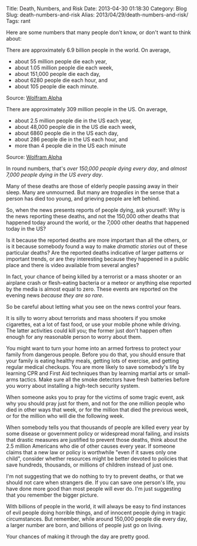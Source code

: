 Title: Death, Numbers, and Risk
Date: 2013-04-30 01:18:30
Category: Blog
Slug: death-numbers-and-risk
Alias: 2013/04/29/death-numbers-and-risk/
Tags: rant


Here are some numbers that many people don't know, or don't want to think about:

There are approximately 6.9 billion people in the world. On average,

- about 55 million people die each year,
- about 1.05 million people die each week,
- about 151,000 people die each day,
- about 6280 people die each hour, and
- about 105 people die each minute.

Source: [Wolfram Alpha](http://www.wolframalpha.com/input/?i=annual+deaths)

There are approximately 309 million people in the US. On average,

- about 2.5 million people die in the US each year,
- about 48,000 people die in the US die each week,
- about 6860 people die in the US each day,
- about 286 people die in the US each hour, and
- more than 4 people die in the US each minute

Source: [Wolfram Alpha](http://www.wolframalpha.com/input/?i=united+states+annual+deaths)

In round numbers, that's _over 150,000 people dying every day_, and _almost 7,000 people dying in the US every day_.

Many of these deaths are those of elderly people passing away in their sleep. Many are unmourned. But many are _tragedies_ in the sense that a person has died too young, and grieving people are left behind.

So, when the news presents reports of people dying, ask yourself: Why is the news reporting these deaths, and not the 150,000 other deaths that happened today around the world, or the 7,000 other deaths that happened today in the US?

Is it because the reported deaths are more important than all the others, or is it because somebody found a way to make _dramatic stories_ out of these particular deaths? Are the reported deaths indicative of larger patterns or important trends, or are they interesting because they happened in a public place and there is video available from several angles?

In fact, your chance of being killed by a terrorist or a mass shooter or an airplane crash or flesh-eating bacteria or a meteor or anything else reported by the media is almost equal to zero. These events are reported on the evening news _because they are so rare_.

So be careful about letting what you see on the news control your fears.

It is silly to worry about terrorists and mass shooters if you smoke cigarettes, eat a lot of fast food, or use your mobile phone while driving. The latter activities could kill you; the former just don't happen often enough for any reasonable person to worry about them.

You might want to turn your home into an armed fortress to protect your family from dangerous people. Before you do that, you should ensure that your family is eating healthy meals, getting lots of exercise, and getting regular medical checkups. You are more likely to save somebody's life by learning CPR and First Aid techniques than by learning martial arts or small-arms tactics. Make sure all the smoke detectors have fresh batteries before you worry about installing a high-tech security system.

When someone asks you to pray for the victims of some tragic event, ask why you should pray just for them, and not for the one million people who died in other ways that week, or for the million that died the previous week, or for the million who will die the following week.

When somebody tells you that thousands of people are killed every year by some disease or government policy or widespread moral failing, and insists that drastic measures are justified to prevent those deaths, think about the 2.5 million Americans who die of other causes every year. If someone claims that a new law or policy is worthwhile "even if it saves only one child", consider whether resources might be better devoted to policies that save hundreds, thousands, or millions of children instead of just one.

I'm not suggesting that we do nothing to try to prevent deaths, or that we should not care when strangers die. If you can save one person's life, you have done more good than most people will ever do. I'm just suggesting that you remember the bigger picture.

With billions of people in the world, it will always be easy to find instances of evil people doing horrible things, and of innocent people dying in tragic circumstances. But remember, while around 150,000 people die every day, a larger number are born, and billions of people just go on living.

Your chances of making it through the day are pretty good.
